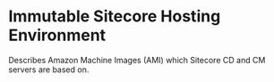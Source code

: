 # Immutable Sitecore Hosting Environment

Describes Amazon Machine Images (AMI) which Sitecore CD and CM servers are based on.

